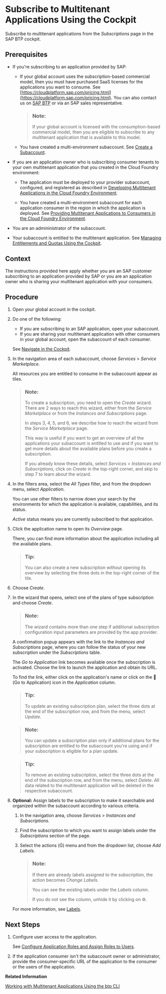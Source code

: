 <!-- loio7a3e39622be14413b2a4df7c02ca1170 -->

<link rel="stylesheet" type="text/css" href="../css/sap-icons.css"/>

# Subscribe to Multitenant Applications Using the Cockpit

Subscribe to multitenant applications from the *Subscriptions* page in the SAP BTP cockpit.



<a name="loio7a3e39622be14413b2a4df7c02ca1170__prereq_acw_hml_pkb"/>

## Prerequisites

-   If you're subscribing to an application provided by SAP:

    -   If your global account uses the subscription-based commercial model, then you must have purchased SaaS licenses for the applications you want to consume. See [https://cloudplatform.sap.com/pricing.html](https://cloudplatform.sap.com/pricing.html). You can also contact us on [SAP BTP](https://cloudplatform.sap.com/index.html) or via an SAP sales representative.

        > ### Note:  
        > If your global account is licensed with the consumption-based commercial model, then you are eligible to subscribe to any multitenant application that is available to this model.

    -   You have created a multi-environment subaccount. See [Create a Subaccount](create-a-subaccount-05280a1.md).


-   If you are an application owner who is subscribing consumer tenants to your own multitenant application that you created in the Cloud Foundry environment:

    -   The application must be deployed to your provider subaccount, configured, and registered as described in [Developing Multitenant Applications in the Cloud Foundry Environment](../30-development/developing-multitenant-applications-in-the-cloud-foundry-environment-5e8a2b7.md).

    -   You have created a multi-environment subaccount for each application consumer in the region in which the application is deployed. See [Providing Multitenant Applications to Consumers in the Cloud Foundry Environment](../30-development/providing-multitenant-applications-to-consumers-in-the-cloud-foundry-environment-7a013f1.md).


-   You are an admininistrator of the subaccount.

-   Your subaccount is entitled to the multitenant application. See [Managing Entitlements and Quotas Using the Cockpit](managing-entitlements-and-quotas-using-the-cockpit-c824874.md).




<a name="loio7a3e39622be14413b2a4df7c02ca1170__context_ecw_hml_pkb"/>

## Context

The instructions provided here apply whether you are an SAP customer subscribing to an application provided by SAP or you are an application owner who is sharing your multitenant application with your consumers.



<a name="loio7a3e39622be14413b2a4df7c02ca1170__steps_fcw_hml_pkb"/>

## Procedure

1.  Open your global account in the cockpit.

2.  Do one of the following:

    -   If you are subscribing to an SAP application, open your subaccount.
    -   If you are sharing your multitenant application with other consumers in your global account, open the subaccount of each consumer.

    See [Navigate in the Cockpit](navigate-in-the-cockpit-0874895.md).

3.  In the navigation area of each subaccount, choose *Services* \> *Service Marketplace*.

    All resources you are entitled to consume in the subaccount appear as tiles.

    > ### Note:  
    > To create a subscription, you need to open the *Create* wizard. There are 2 ways to reach this wizard, either from the *Service Marketplace* or from the *Instances and Subscriptions* page.
    > 
    > In steps 3, 4, 5, and 6, we describe how to reach the wizard from the *Service Marketplace* page.
    > 
    > This way is useful if you want to get an overview of all the applications your subaccount is entitled to use and if you want to get more details about the available plans before you create a subscription.
    > 
    > If you already know these details, select *Services* \> *Instances and Subscriptions*, click on *Create* in the top-right corner, and skip to step 7 to learn about the wizard.

4.  In the filters area, select the *All Types* filter, and from the dropdown menu, select *Application*.

    You can use other filters to narrow down your search by the environments for which the application is available, capabilities, and its status.

    *Active* status means you are currently subscribed to that application.

5.  Click the application name to open its *Overview* page.

    There, you can find more information about the application including all the available plans.

    > ### Tip:  
    > You can also create a new subscription without opening its overview by selecting the three dots in the top-right corner of the tile.

6.  Choose *Create*.

7.  In the wizard that opens, select one of the plans of type subscription and choose *Create*.

    > ### Note:  
    > The wizard contains more than one step if additional subscription configuration input parameters are provided by the app provider.

    A confirmation popup appears with the link to the *Instances and Subscriptions* page, where you can follow the status of your new subscription under the *Subscriptions* table.

    The *Go to Application* link becomes available once the subscription is activated. Choose the link to launch the application and obtain its URL.

    To find the link, either click on the application's name or click on the <span class="SAP-icons-V5"></span> \(Go to Application\) icon in the *Application* column.

    > ### Tip:  
    > To update an existing subscription plan, select the three dots at the end of the subscription row, and from the menu, select *Update*.

    > ### Note:  
    > You can update a subscription plan only if additional plans for the subscription are entitled to the subaccount you're using and if your subscription is eligible for a plan update.

    > ### Tip:  
    > To remove an existing subscription, select the three dots at the end of the subscription row, and from the menu, select *Delete*. All data related to the multitenant application will be deleted in the respective subaccount.

8.  **Optional:** Assign labels to the subscription to make it searchable and organized within the subaccount according to various criteria.

    1.  In the navigation area, choose *Services* \> *Instances and Subscriptions*.

    2.  Find the subscription to which you want to assign labels under the *Subscriptions* section of the page.

    3.  Select the actions \(<span class="SAP-icons-V5"></span>\) menu and from the dropdown list, choose *Add Labels*.

        > ### Note:  
        > If there are already labels assigned to the subscription, the action becomes *Change Labels*.
        > 
        > You can see the existing labels under the *Labels* column.
        > 
        > If you do not see the column, unhide it by clicking on :gear:.


    For more information, see [Labels](../10-concepts/account-model-8ed4a70.md#loioe8663c08ead648faa673b0d63c5b478e).




<a name="loio7a3e39622be14413b2a4df7c02ca1170__postreq_icw_hml_pkb"/>

## Next Steps

1.  Configure user access to the application.

    See [Configure Application Roles and Assign Roles to Users](configure-application-roles-and-assign-roles-to-users-56a7153.md).

2.  If the application consumer isn't the subaccount owner or administrator, provide the consumer-specific URL of the application to the consumer or the users of the application.


**Related Information**  


[Working with Multitenant Applications Using the btp CLI](working-with-multitenant-applications-using-the-btp-cli-c1b0fcc.md "Use the SAP BTP command line interface (btp CLI) to manage the multitenant applications to which a subaccount is entitled to subscribe.")

